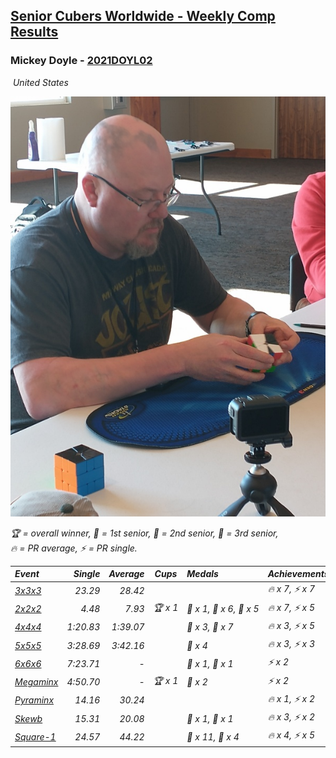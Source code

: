<style>table {white-space: nowrap;}</style>
<link rel="stylesheet" type="text/css" href="/scw-comp/css/flags.css" />

## [Senior Cubers Worldwide - Weekly Comp Results](/scw-comp/results/)
### Mickey Doyle - [2021DOYL02](https://www.worldcubeassociation.org/persons/2021DOYL02)

<i class="flag flag-US" />&nbsp;United States

![Mickey Doyle](1644595509.jpg)

<span style="white-space: nowrap;">🏆 = overall winner</span>, <span style="white-space: nowrap;">🥇 = 1st senior</span>, <span style="white-space: nowrap;">🥈 = 2nd senior</span>, <span style="white-space: nowrap;">🥉 = 3rd senior</span>, <span style="white-space: nowrap;">🔥 = PR average</span>, <span style="white-space: nowrap;">⚡ = PR single</span>.

| Event | Single | Average | Cups | Medals | Achievements|
| :-- | --: | --: | :--: | :-- | :-- |
| [3x3x3](333.md) | 23.29 | 28.42 |  |  | 🔥 x 7, ⚡ x 7 |
| [2x2x2](222.md) | 4.48 | 7.93 | 🏆 x 1 | 🥇 x 1, 🥈 x 6, 🥉 x 5 | 🔥 x 7, ⚡ x 5 |
| [4x4x4](444.md) | 1:20.83 | 1:39.07 |  | 🥈 x 3, 🥉 x 7 | 🔥 x 3, ⚡ x 5 |
| [5x5x5](555.md) | 3:28.69 | 3:42.16 |  | 🥉 x 4 | 🔥 x 3, ⚡ x 3 |
| [6x6x6](666.md) | 7:23.71 | - |  | 🥇 x 1, 🥈 x 1 | ⚡ x 2 |
| [Megaminx](minx.md) | 4:50.70 | - | 🏆 x 1 | 🥇 x 2 | ⚡ x 2 |
| [Pyraminx](pyram.md) | 14.16 | 30.24 |  |  | 🔥 x 1, ⚡ x 2 |
| [Skewb](skewb.md) | 15.31 | 20.08 |  | 🥈 x 1, 🥉 x 1 | 🔥 x 3, ⚡ x 2 |
| [Square-1](sq1.md) | 24.57 | 44.22 |  | 🥈 x 11, 🥉 x 4 | 🔥 x 4, ⚡ x 5 |

<!-- Global site tag (gtag.js) - Google Analytics -->
<script async src="https://www.googletagmanager.com/gtag/js?id=UA-86348435-3"></script>
<script>window.dataLayer = window.dataLayer || []; function gtag() {dataLayer.push(arguments);} gtag('js', new Date()); gtag('config', 'UA-86348435-3');</script>
